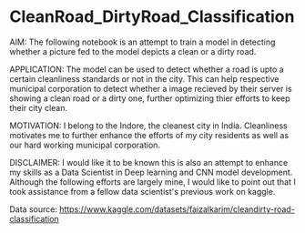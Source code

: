 # CleanRoad_DirtyRoad_Classification
 AIM: The following notebook is an attempt to train a model in detecting whether a picture fed to the model depicts a clean or a dirty road. 

APPLICATION: The model can be used to detect whether a road is upto a certain cleanliness standards or not in the city. This can help respective municipal corporation to detect whether a image recieved by their server is showing a clean road or a dirty one, further optimizing thier efforts to keep their city clean.

MOTIVATION: I belong to the Indore, the cleanest city in India. Cleanliness motivates me to further enhance the efforts of my city residents as well as our hard working municipal corporation. 

DISCLAIMER: I would like it to be known this is also an attempt to enhance my skills as a Data Scientist in Deep learning and CNN model development. Although the following efforts are largely mine, I would like to point out that I took assistance from a fellow data scientist's previous work on kaggle.

Data source: https://www.kaggle.com/datasets/faizalkarim/cleandirty-road-classification


